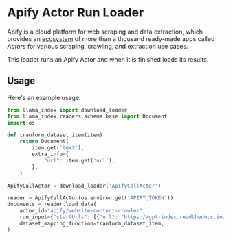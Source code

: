 # Apify Actor Run Loader

Apify is a cloud platform for web scraping and data extraction,
which provides an [ecosystem](https://apify.com/store) of more than a thousand
ready-made apps called *Actors* for various scraping, crawling, and extraction use cases.

This loader runs an Apify Actor and when it is finished loads its results.

## Usage

Here's an example usage:

```python
from llama_index import download_loader
from llama_index.readers.schema.base import Document
import os

def tranform_dataset_item(item):
    return Document(
        item.get('text'),
        extra_info={
            "url": item.get('url'),
        },
    )

ApifyCallActor = download_loader('ApifyCallActor')

reader = ApifyCallActor(os.environ.get('APIFY_TOKEN'))
documents = reader.load_data(
    actor_id="apify/website-content-crawler",
    run_input={"startUrls": [{"url": "https://gpt-index.readthedocs.io/en/latest"}]}
    dataset_mapping_function=tranform_dataset_item,
)
```
